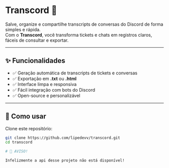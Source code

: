 # Transcord 📜

Salve, organize e compartilhe transcripts de conversas do Discord de forma simples e rápida.  
Com o **Transcord**, você transforma tickets e chats em registros claros, fáceis de consultar e exportar.

---

## ✨ Funcionalidades
- ✅ Geração automática de transcripts de tickets e conversas
- ✅ Exportação em **.txt** ou **.html**
- ✅ Interface limpa e responsiva
- ✅ Fácil integração com bots do Discord
- ✅ Open-source e personalizável

---

## 🚀 Como usar
Clone este repositório:

```bash
git clone https://github.com/lipedevv/transcord.git
cd transcord

# 📢 AVISO!

Infelizmente a api desse projeto não está disponível!
